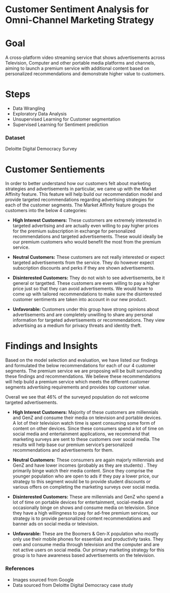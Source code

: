 # Customer Sentiment Analysis for Omni-Channel Marketing Strategy

# Goal 
A cross-platform video streaming service that shows advertisements across Television, Computer and other portable media platforms and channels, aiming to launch a premium service with additional content based on personalized recommendations and demonstrate higher value to customers.

# Steps
* Data Wrangling
* Exploratory Data Analysis
* Unsupervised Learning for Customer segmentation 
* Supervised Learning for Sentiment prediction
### Dataset 
Deloitte Digital Democracy Survey

# Customer Sentiements

In order to better understand how our customers felt about marketing strategies and advertisements in particular, we came up with the Market Affinity feature. This feature will help build our recommendation model and provide targeted recommendations regarding advertising strategies for each of the customer segments. The Market Affinity feature groups the customers into the below 4 categories:

* **High Interest Customers:** These customers are extremely interested in targeted advertising and are actually even willing to pay higher prices for the premium subscription in exchange for personalized recommendations and targeted advertisements. These would ideally be our premium customers who would benefit the most from the premium service.

* **Neutral Customers:** These customers are not really interested or expect targeted advertisements from the service. They do however expect subscription discounts and perks if they are shown advertisements.

* **Disinterested Customers:** They do not wish to see advertisements, be it general or targetted. These customers are even willing to pay a higher price just so that they can avoid advertisements. We would have to come up with tailored recommendations to make sure the disinterested customer sentiments are taken into account in our new product. 

* **Unfavorable:** Customers under this group have strong opinions about advertisements and are completely unwilling to share any personal information for targeted advertisements or recommendations. They view advertising as a medium for privacy threats and identity theft.

# Findings and Insights
Based on the model selection and evaluation, we have listed our findings and formulated the below recommendations for each of our 4 customer segments. The premium service we are proposing will be built surrounding these findings and recommendations. We believe these recommendations will help build a premium service which meets the different customer segments advertising requirements and provides top customer value.

Overall we see that 46% of the surveyed population do not welcome targeted advertisements.

* **High Interest Customers:** Majority of these customers are millennials and GenZ and consume their media on television and portable devices. A lot of their television watch time is spent consuming some form of content on other devices. Since these consumers spend a lot of time on social media and entertainment applications, we recommend that marketing surveys are sent to these customers over social media. The results will help base our premium service’s personalized recommendations and advertisements for them.

* **Neutral Customers:** These consumers are again majorly millennials and GenZ and have lower incomes (probably as they are students) . They primarily binge watch their media content. Since they comprise the younger population who are open to ads if they pay a lower price, our strategy to this segment would be to provide student discounts or various offers on completing the marketing surveys over social media.

* **Disinterested Customers:** These are millennials and GenZ who spend a lot of time on portable devices for entertainment, social-media and occasionally binge on shows and consume media on television. Since they have a high willingness to pay for ad-free premium services, our strategy is to provide personalized content recommendations and banner ads on social media or television.

* **Unfavorable:** These are the Boomers & Gen-X population who mostly only use their mobile phones for essentials and productivity tasks. They own and consume media through television and the computer and are not active users on social media. Our primary marketing strategy for this group is to have awareness based advertisements on the television.



### References
* Images sourced from Google
* Data sourced from Deloitte Digital Democracy case study
